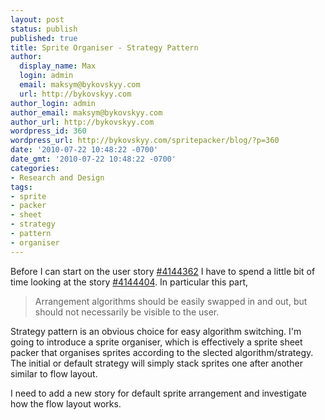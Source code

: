 ```yaml
---
layout: post
status: publish
published: true
title: Sprite Organiser - Strategy Pattern
author:
  display_name: Max
  login: admin
  email: maksym@bykovskyy.com
  url: http://bykovskyy.com
author_login: admin
author_email: maksym@bykovskyy.com
author_url: http://bykovskyy.com
wordpress_id: 360
wordpress_url: http://bykovskyy.com/spritepacker/blog/?p=360
date: '2010-07-22 10:48:22 -0700'
date_gmt: '2010-07-22 10:48:22 -0700'
categories:
- Research and Design
tags:
- sprite
- packer
- sheet
- strategy
- pattern
- organiser
---
```

<p>Before I can start on the user story <a href="http://www.pivotaltracker.com/story/show/4144362" target="_blank">#4144362</a> I have to spend a little bit of time looking at the story <a href="http://www.pivotaltracker.com/story/show/4144404" target="_blank">#4144404</a>. In particular this part,</p>
<blockquote><p>Arrangement algorithms should be easily swapped in and out,  but should not necessarily be visible to the user.</p></blockquote>
<p>Strategy pattern is an obvious choice for easy algorithm switching. I'm going to introduce a sprite organiser, which is effectively a sprite sheet packer that organises sprites according to the slected algorithm/strategy. The initial or default strategy will simply stack sprites one after another similar to flow layout.</p>
<p>I need to add a new story for default sprite arrangement and investigate how the flow layout works.</p>
